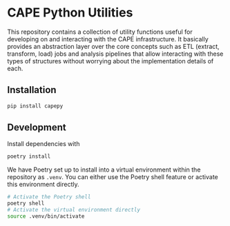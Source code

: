 # CAPE Python Utilities

This repository contains a collection of utility functions useful for developing
on and interacting with the CAPE infrastructure. It basically provides an
abstraction layer over the core concepts such as ETL (extract, transform, load)
jobs and analysis pipelines that allow interacting with these types of
structures without worrying about the implementation details of each.

## Installation

```sh
pip install capepy
```

## Development

Install dependencies with

```sh
poetry install
```

We have Poetry set up to install into a virtual environment within the
repository as `.venv`. You can either use the Poetry shell feature or activate
this environment directly.

```sh
# Activate the Poetry shell
poetry shell
# Activate the virtual environment directly
source .venv/bin/activate
```
